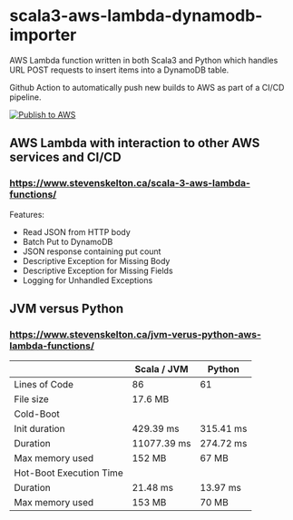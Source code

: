 # scala3-aws-lambda-dynamodb-importer

AWS Lambda function written in both Scala3 and Python which handles URL POST requests to insert items into a DynamoDB table.

Github Action to automatically push new builds to AWS as part of a CI/CD pipeline.

[![Publish to AWS](https://github.com/stevenrskelton/scala3-aws-lambda-dynamodb-importer/actions/workflows/publish-to-aws.yml/badge.svg)](https://github.com/stevenrskelton/scala3-aws-lambda-dynamodb-importer/actions/workflows/publish-to-aws.yml)

## AWS Lambda with interaction to other AWS services and CI/CD
### https://www.stevenskelton.ca/scala-3-aws-lambda-functions/

Features:
- Read JSON from HTTP body
- Batch Put to DynamoDB
- JSON response containing put count
- Descriptive Exception for Missing Body
- Descriptive Exception for Missing Fields
- Logging for Unhandled Exceptions


## JVM versus Python
### https://www.stevenskelton.ca/jvm-verus-python-aws-lambda-functions/

|                           | Scala / JVM | Python    |
|---------------------------|-------------|-----------|
| Lines of Code             | 86          | 61        |
| File size                 | 17.6 MB     |           |
| Cold-Boot                 |             |           |
|   Init duration           | 429.39 ms   | 315.41 ms |
|   Duration                | 11077.39 ms | 274.72 ms |
|   Max memory used         | 152 MB      | 67 MB     |
| Hot-Boot Execution Time   |             |           |
|   Duration                | 21.48 ms    | 13.97 ms  |
|   Max memory used         | 153 MB      | 70 MB     |











